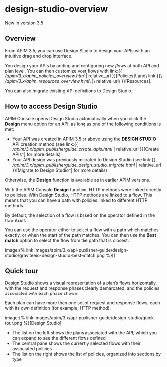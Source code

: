 # design-studio-overview

New in version 3.5

## Overview

From APIM 3.5, you can use Design Studio to design your APIs with an intuitive drag and drop interface.

You design your APIs by adding and configuring new _flows_ at both API and plan level. You can then customize your flows with link:\{{ _/apim/3.x/apim\_policies\_overview.html_ | relative\_url \}}\[Policies]\ and\ link:\{{\ _/apim/3.x/apim\_resources\_overview.html_\ |\ relative\_url\ \}}\[Resources].

You can also migrate existing API definitions to Design Studio.

## How to access Design Studio

APIM Console opens Design Studio automatically when you click the **Design** menu option for an API, as long as one of the following conditions is met:

* Your API was created in APIM 3.5 or above using the **DESIGN STUDIO** API creation method (see link:\{{ _/apim/3.x/apim\_publisherguide\_create\_apis.html_ | relative\_url \}}\[Create APIs^] for more details)
* Your API design was previously migrated to Design Studio (see link:\{{ _/apim/3.x/apim\_publisherguide\_design\_studio\_migrate.html_ | relative\_url \}}\[Migrate to Design Studio^] for more details)

Otherwise, the **Design** function is available as in earlier APIM versions.

With the APIM Console **Design** function, HTTP methods were linked directly to policies. With Design Studio, HTTP methods are linked to a flow. This means that you can have a path with policies linked to different HTTP methods.

By default, the selection of a flow is based on the operator defined in the flow itself.

You can use the operator either to select a flow with a path which matches exactly, or when the start of the path matches. You can then use the **Best match** option to select the flow from the path that is closest.

image:\{% link images/apim/3.x/api-publisher-guide/design-studio/graviteeio-design-studio-best-match.png %\}\[]

## Quick tour

Design Studio shows a visual representation of a plan’s flows horizontally, with the request and response phases clearly demarcated, and the policies associated with each phase shown.

Each plan can have more than one set of request and response flows, each with its own definition (for example, HTTP method).

image:\{% link images/apim/3.x/api-publisher-guide/design-studio/quick-tour.png %\}\[Design Studio]

* The list on the left shows the plans associated with the API, which you can expand to see the different flows defined
* The central pane shows the currently selected flows with their associated policies
* The list on the right shows the list of policies, organized into sections by type
